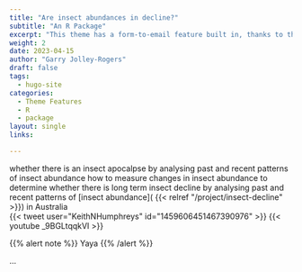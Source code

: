 ```yaml
---
title: "Are insect abundances in decline?"
subtitle: "An R Package"
excerpt: "This theme has a form-to-email feature built in, thanks to the simple Formspree integration. All you need to activate the form is a valid recipient email address saved in the form front matter."
weight: 2 
date: 2023-04-15
author: "Garry Jolley-Rogers"
draft: false
tags:
  - hugo-site
categories:
  - Theme Features
  - R
  - package
layout: single
links:

---
```


whether there is an insect apocalpse by analysing past and recent patterns of insect abundance
how to measure changes in insect abundance to determine whether there is long term insect decline
by analysing  past and recent patterns of  [insect  abundance]( {{< relref "/project/insect-decline" >}}) in Australia  
{{< tweet user="KeithNHumphreys" id="1459606451467390976" >}}
  {{< youtube _9BGLtqqkVI >}}
  
{{% alert note %}} Yaya {{% /alert %}}

...